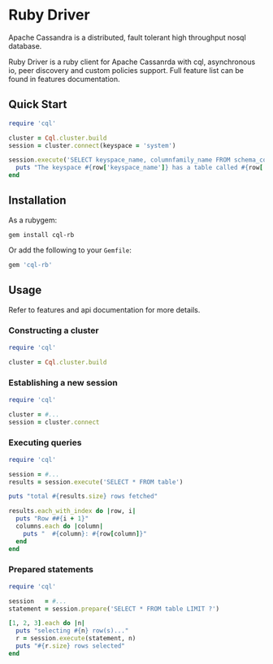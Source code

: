 # Ruby Driver

Apache Cassandra is a distributed, fault tolerant high throughput nosql database.

Ruby Driver is a ruby client for Apache Cassanrda with cql, asynchronous io,
peer discovery and custom policies support. Full feature list can be found in
features documentation.

## Quick Start

```ruby
require 'cql'

cluster = Cql.cluster.build
session = cluster.connect(keyspace = 'system')

session.execute('SELECT keyspace_name, columnfamily_name FROM schema_columnfamilies').each do |row|
  puts "The keyspace #{row['keyspace_name']} has a table called #{row['columnfamily_name']}"
end
```

## Installation

As a rubygem:

```console
gem install cql-rb
```

Or add the following to your `Gemfile`:

```ruby
gem 'cql-rb'
```

## Usage

Refer to features and api documentation for more details.

### Constructing a cluster

```ruby
require 'cql'

cluster = Cql.cluster.build
```

### Establishing a new session

```ruby
require 'cql'

cluster = #...
session = cluster.connect
```

### Executing queries

```ruby
require 'cql'

session = #...
results = session.execute('SELECT * FROM table')

puts "total #{results.size} rows fetched"

results.each_with_index do |row, i|
  puts "Row ##{i + 1}"
  columns.each do |column|
    puts "  #{column}: #{row[column]}"
  end
end
```

### Prepared statements

```ruby
require 'cql'

session   = #...
statement = session.prepare('SELECT * FROM table LIMIT ?')

[1, 2, 3].each do |n|
  puts "selecting #{n} row(s)..."
  r = session.execute(statement, n)
  puts "#{r.size} rows selected"
end
```
